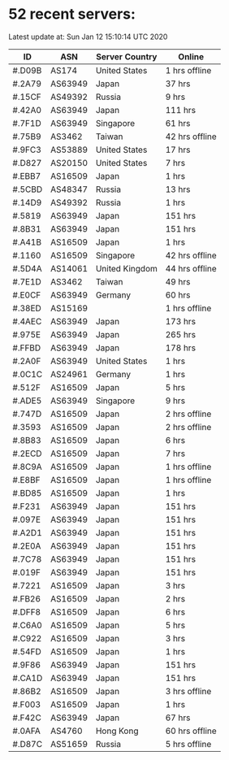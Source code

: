 # 52 recent servers:

Latest update at: Sun Jan 12 15:10:14 UTC 2020

| ID | ASN | Server Country | Online |
| -- | --- | -------------- | ------ |
| #.D09B | AS174 | United States | 1 hrs offline |
| #.2A79 | AS63949 | Japan | 37 hrs |
| #.15CF | AS49392 | Russia | 9 hrs |
| #.42A0 | AS63949 | Japan | 111 hrs |
| #.7F1D | AS63949 | Singapore | 61 hrs |
| #.75B9 | AS3462 | Taiwan | 42 hrs offline |
| #.9FC3 | AS53889 | United States | 17 hrs |
| #.D827 | AS20150 | United States | 7 hrs |
| #.EBB7 | AS16509 | Japan | 1 hrs |
| #.5CBD | AS48347 | Russia | 13 hrs |
| #.14D9 | AS49392 | Russia | 1 hrs |
| #.5819 | AS63949 | Japan | 151 hrs |
| #.8B31 | AS63949 | Japan | 151 hrs |
| #.A41B | AS16509 | Japan | 1 hrs |
| #.1160 | AS16509 | Singapore | 42 hrs offline |
| #.5D4A | AS14061 | United Kingdom | 44 hrs offline |
| #.7E1D | AS3462 | Taiwan | 49 hrs |
| #.E0CF | AS63949 | Germany | 60 hrs |
| #.38ED | AS15169 |  | 1 hrs offline |
| #.4AEC | AS63949 | Japan | 173 hrs |
| #.975E | AS63949 | Japan | 265 hrs |
| #.FFBD | AS63949 | Japan | 178 hrs |
| #.2A0F | AS63949 | United States | 1 hrs |
| #.0C1C | AS24961 | Germany | 1 hrs |
| #.512F | AS16509 | Japan | 5 hrs |
| #.ADE5 | AS63949 | Singapore | 9 hrs |
| #.747D | AS16509 | Japan | 2 hrs offline |
| #.3593 | AS16509 | Japan | 2 hrs offline |
| #.8B83 | AS16509 | Japan | 6 hrs |
| #.2ECD | AS16509 | Japan | 7 hrs |
| #.8C9A | AS16509 | Japan | 1 hrs offline |
| #.E8BF | AS16509 | Japan | 1 hrs offline |
| #.BD85 | AS16509 | Japan | 1 hrs |
| #.F231 | AS63949 | Japan | 151 hrs |
| #.097E | AS63949 | Japan | 151 hrs |
| #.A2D1 | AS63949 | Japan | 151 hrs |
| #.2E0A | AS63949 | Japan | 151 hrs |
| #.7C78 | AS63949 | Japan | 151 hrs |
| #.019F | AS63949 | Japan | 151 hrs |
| #.7221 | AS16509 | Japan | 3 hrs |
| #.FB26 | AS16509 | Japan | 2 hrs |
| #.DFF8 | AS16509 | Japan | 6 hrs |
| #.C6A0 | AS16509 | Japan | 5 hrs |
| #.C922 | AS16509 | Japan | 3 hrs |
| #.54FD | AS16509 | Japan | 1 hrs |
| #.9F86 | AS63949 | Japan | 151 hrs |
| #.CA1D | AS63949 | Japan | 151 hrs |
| #.86B2 | AS16509 | Japan | 3 hrs offline |
| #.F003 | AS16509 | Japan | 1 hrs |
| #.F42C | AS63949 | Japan | 67 hrs |
| #.0AFA | AS4760 | Hong Kong | 60 hrs offline |
| #.D87C | AS51659 | Russia | 5 hrs offline |

